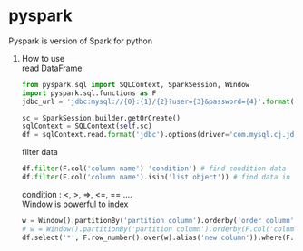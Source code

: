 pyspark
=======
Pyspark is version of Spark for python

1. How to use    
    read DataFrame    
    ```python
    from pyspark.sql import SQLContext, SparkSession, Window
    import pyspark.sql.functions as F
    jdbc_url = 'jdbc:mysql://{0}:{1}/{2}?user={3}&password={4}'.format('server adress', 'port', 'DB name', 'user id', 'password')

    sc = SparkSession.builder.getOrCreate()
    sqlContext = SQLContext(self.sc)
    df = sqlContext.read.format('jdbc').options(driver='com.mysql.cj.jdbc.Driver', url=jdbc_url, dbtable='table name', serverTimezone='UTC').load()

    ```
    filter data    
    ```python
    df.filter(F.col('column name') 'condition') # find condition data
    df.filter(F.col('column name').isin('list object')) # find data in list
    ```
    condition :  <, >, =>, <=, == ....    
    Window is powerful to index    
    ```python
    w = Window().partitionBy('partition column').orderby('order column')
    # w = Window().partitionBy('partition column').orderby(F.col('column name').desc()) # descending order 
    df.select('*', F.row_number().over(w).alias('new column')).where(F.col('new column') <= limit_num) # decending limit
    ```
    